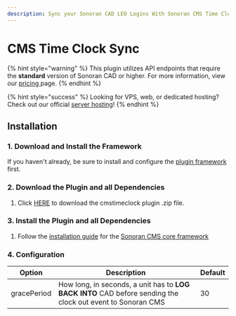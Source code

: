 ```yaml
---
description: Sync your Sonoran CAD LEO Logins With Sonoran CMS Time Clock
---
```


# CMS Time Clock Sync

{% hint style="warning" %}
This plugin utilizes API endpoints that require the **standard** version of Sonoran CAD or higher. For more information, view our [pricing ](../../../pricing/faq/)page.
{% endhint %}

{% hint style="success" %}
Looking for VPS, web, or dedicated hosting? Check out our official [server hosting](../../../other-products/server-hosting.md)!
{% endhint %}

## Installation

### 1. Download and Install the Framework

If you haven't already, be sure to install and configure the [plugin framework](../framework-installation.md) first.

### 2. Download the Plugin and all Dependencies

1. Click [HERE](https://github.com/Sonoran-Software/cmsclockin) to download the cmstimeclock plugin .zip file.

### 3. Install the Plugin and all Dependencies

1. Follow the [installation guide](https://info.sonorancms.com/integration-capabilities/in-game-integration-resources/gta-rp-integrations/gta-rp-resource-installation) for the [Sonoran CMS core framework](https://info.sonorancms.com/integration-capabilities/in-game-integration-resources/gta-rp-integrations/available-resources/core)

### 4. Configuration&#x20;

| Option      | Description                                                                                                 | Default |
| ----------- | ----------------------------------------------------------------------------------------------------------- | ------- |
| gracePeriod | How long, in seconds, a unit has to **LOG BACK INTO** CAD before sending the clock out event to Sonoran CMS | 30      |

